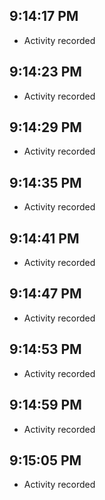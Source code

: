 ## 9:14:17 PM
- Activity recorded
## 9:14:23 PM
- Activity recorded
## 9:14:29 PM
- Activity recorded
## 9:14:35 PM
- Activity recorded
## 9:14:41 PM
- Activity recorded
## 9:14:47 PM
- Activity recorded
## 9:14:53 PM
- Activity recorded
## 9:14:59 PM
- Activity recorded
## 9:15:05 PM
- Activity recorded
